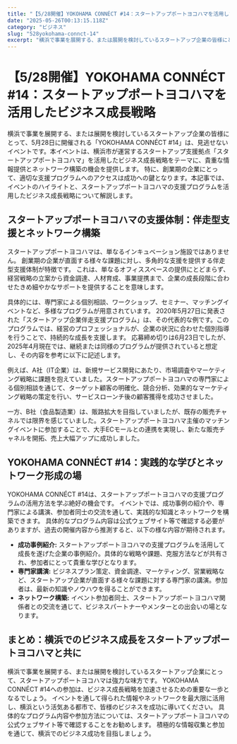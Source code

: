 ```yaml
---
title: "【5/28開催】YOKOHAMA CONNÉCT #14：スタートアップポートヨコハマを活用したビジネス成長戦略"
date: "2025-05-26T00:13:15.118Z"
category: "ビジネス"
slug: "528yokohama-connct-14"
excerpt: "横浜で事業を展開する、または展開を検討しているスタートアップ企業の皆様にとって、5月28日に開催される「YOKOHAMA CONNÉCT #14」は、見逃せないイベントです。本イベントは、横浜市が運営するスタートアップ支援拠点「スタートアップポートヨコハマ」を活用したビジネス成長戦略をテーマに、貴重..."
---
```


# 【5/28開催】YOKOHAMA CONNÉCT #14：スタートアップポートヨコハマを活用したビジネス成長戦略

横浜で事業を展開する、または展開を検討しているスタートアップ企業の皆様にとって、5月28日に開催される「YOKOHAMA CONNÉCT #14」は、見逃せないイベントです。本イベントは、横浜市が運営するスタートアップ支援拠点「スタートアップポートヨコハマ」を活用したビジネス成長戦略をテーマに、貴重な情報提供とネットワーク構築の機会を提供します。  特に、創業期の企業にとって、適切な支援プログラムへのアクセスは成功への鍵となります。本記事では、イベントのハイライトと、スタートアップポートヨコハマの支援プログラムを活用したビジネス成長戦略について解説します。


## スタートアップポートヨコハマの支援体制：伴走型支援とネットワーク構築

スタートアップポートヨコハマは、単なるインキュベーション施設ではありません。  創業期の企業が直面する様々な課題に対し、多角的な支援を提供する伴走型支援体制が特徴です。  これは、単なるオフィススペースの提供にとどまらず、経営戦略の立案から資金調達、人材育成、事業提携まで、企業の成長段階に合わせたきめ細やかなサポートを提供することを意味します。

具体的には、専門家による個別相談、ワークショップ、セミナー、マッチングイベントなど、多様なプログラムが用意されています。  2020年5月27日に発表された「スタートアップ企業伴走支援プログラム」は、その代表的な例です。このプログラムでは、経営のプロフェッショナルが、企業の状況に合わせた個別指導を行うことで、持続的な成長を支援します。  応募締め切りは6月23日でしたが、2025年4月現在では、継続または同様のプログラムが提供されていると想定し、その内容を参考に以下に記述します。

例えば、A社（IT企業）は、新規サービス開発にあたり、市場調査やマーケティング戦略に課題を抱えていました。スタートアップポートヨコハマの専門家による個別相談を通じて、ターゲット顧客の明確化、競合分析、効果的なマーケティング戦略の策定を行い、サービスローンチ後の顧客獲得を成功させました。

一方、B社（食品製造業）は、販路拡大を目指していましたが、既存の販売チャネルでは限界を感じていました。スタートアップポートヨコハマ主催のマッチングイベントに参加することで、大手ECモールとの連携を実現し、新たな販売チャネルを開拓、売上大幅アップに成功しました。


## YOKOHAMA CONNÉCT #14：実践的な学びとネットワーク形成の場

YOKOHAMA CONNÉCT #14は、スタートアップポートヨコハマの支援プログラムの活用方法を学ぶ絶好の機会です。  イベントでは、成功事例の紹介や、専門家による講演、参加者同士の交流を通して、実践的な知識とネットワークを構築できます。  具体的なプログラム内容は公式ウェブサイト等で確認する必要がありますが、過去の開催内容から推測すると、以下の様な内容が期待されます。

* **成功事例紹介:** スタートアップポートヨコハマの支援プログラムを活用して成長を遂げた企業の事例紹介。具体的な戦略や課題、克服方法などが共有され、参加者にとって貴重な学びとなります。
* **専門家講演:**  ビジネスプラン策定、資金調達、マーケティング、営業戦略など、スタートアップ企業が直面する様々な課題に対する専門家の講演。参加者は、最新の知識やノウハウを得ることができます。
* **ネットワーク構築:**  イベント参加者同士、スタートアップポートヨコハマ関係者との交流を通じて、ビジネスパートナーやメンターとの出会いの場となります。


## まとめ：横浜でのビジネス成長をスタートアップポートヨコハマと共に

横浜で事業を展開する、または展開を検討しているスタートアップ企業にとって、スタートアップポートヨコハマは強力な味方です。  YOKOHAMA CONNÉCT #14への参加は、ビジネス成長戦略を加速させるための重要な一歩となるでしょう。  イベントを通して得られた情報やネットワークを最大限に活用し、横浜という活気ある都市で、皆様のビジネスを成功に導いてください。  具体的なプログラム内容や参加方法については、スタートアップポートヨコハマの公式ウェブサイト等で確認することをお勧めします。  積極的な情報収集と参加を通じて、横浜でのビジネス成功を目指しましょう。
